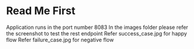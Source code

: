 # Read Me First

Application runs in the port number 8083
In the images folder please refer the screenshot to test the rest endpoint 
Refer success_case.jpg for happy flow
Refer failure_case.jpg for negative flow